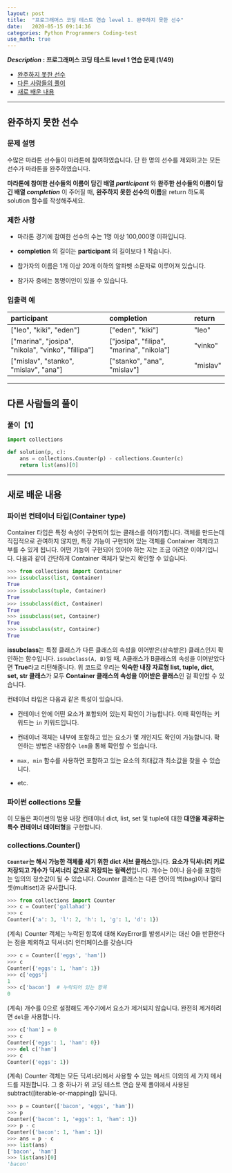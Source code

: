 ```yaml
---
layout: post
title:  "프로그래머스 코딩 테스트 연습 level 1. 완주하지 못한 선수"
date:   2020-05-15 09:14:36 
categories: Python Programmers Coding-test
use_math: true
---
```


**_Description_ : 프로그래머스 코딩 테스트 level 1 연습 문제 (1/49)**

* [완주하지 못한 선수](#problem-description)
* [다른 사람들의 풀이](#problem-solution)
* [새로 배운 내용](#deep)

***

## 완주하지 못한 선수 <a id="problem-description"></a>

### 문제 설명
수많은 마라톤 선수들이 마라톤에 참여하였습니다. 단 한 명의 선수를 제외하고는 모든 선수가 마라톤을 완주하였습니다. 

**마라톤에 참여한 선수들의 이름이 담긴 배열 _participant_**
와 **완주한 선수들의 이름이 담긴 배열 _completion_**
이 주어질 때, **완주하지 못한 선수의 이름**을 return 하도록 solution 함수를 작성해주세요.  


### 제한 사항

* 마라톤 경기에 참여한 선수의 수는 1명 이상 100,000명 이하입니다.

* __completion__
의 길이는 
__participant__
의 길이보다 1 작습니다.

* 참가자의 이름은 1개 이상 20개 이하의 알파벳 소문자로 이루어져 있습니다. 

* 참가자 중에는 동명이인이 있을 수 있습니다.


### 입출력 예

| participant | completion | return |
| :---------- | :--------- | :----- |
| ["leo", "kiki", "eden"] | ["eden", "kiki"] | "leo" |
| ["marina", "josipa", "nikola", "vinko", "fillipa"] | ["josipa", "filipa", "marina", "nikola"] | "vinko" |
| ["mislav", "stanko", "mislav", "ana"] | ["stanko", "ana", "mislav"] | "mislav" |

***

## 다른 사람들의 풀이 <a id="problem-solution"></a>

### 풀이【1】
```python
import collections

def solution(p, c):
    ans = collections.Counter(p) - collections.Counter(c)
    return list(ans)[0]
```

***

## 새로 배운 내용 <a id="deep"></a>

### 파이썬 컨테이너 타입(Container type)

Container 타입은 특정 속성이 구현되어 있는 클래스를 이야기합니다. 객체를 만드는데 직집적으로 관여하지 않지만, 특정 기능이 구현되어 있는 객체를 Container 객체라고 부를 수 있게 됩니다. 어떤 기능이 구현되어 있어야 하는 지는 조금 어려운 이야기입니다. 다음과 같이 간단하게 Container 객체가 맞는지 확인할 수 있습니다.

```python
>>> from collections import Container
>>> issubclass(list, Container)
True
>>> issubclass(tuple, Container)
True
>>> issubclass(dict, Container)
True
>>> issubclass(set, Container)
True
>>> issubclass(str, Container)
True
```

**issubclass**는 특정 클래스가 다른 클래스의 속성을 이어받은(상속받은) 클래스인지 확인하는 함수입니다. `issubclass(A, B)`일 때, A클래스가 B클래스의 속성을 이어받았다면 **True**라고 리턴해줍니다. 위 코드로 우리는 **익숙한 내장 자료형 list, tuple, dict, set, str 클래스**가 모두 **Container 클래스의 속성을 이어받은 클래스**인 걸 확인할 수 있습니다.

컨테이너 타입은 다음과 같은 특성이 있습니다.

* 컨테이너 안에 어떤 요소가 포함되어 있는지 확인이 가능합니다. 이때 확인하는 키워드는 `in` 키워드입니다.

* 컨테이너 객체는 내부에 포함하고 있는 요소가 몇 개인지도 확인이 가능합니다. 확인하는 방법은 내장함수 `len`을 통해 확인할 수 있습니다.

* `max, min` 함수를 사용하면 포함하고 있는 요소의 최대값과 최소값을 찾을 수 있습니다.

* etc.


### 파이썬 collections 모듈

이 모듈은 파이썬의 범용 내장 컨테이너 dict, list, set 및 tuple에 대한 **대안을 제공하는 특수 컨테이너 데이터형**을 구현합니다.


### collections.Counter()

**`Counter`는 해시 가능한 객체를 세기 위한 dict 서브 클래스**입니다. **요소가 딕셔너리 키로 저장되고 개수가 딕셔너리 값으로 저장되는 컬렉션**입니다. 개수는 0이나 음수를 포함하는 임의의 정숫값이 될 수 있습니다. Counter 클래스는 다른 언어의 백(bag)이나 멀티 셋(multiset)과 유사합니다.

```python 
>>> from collections import Counter
>>> c = Counter('gallahad')
>>> c
Counter({'a': 3, 'l': 2, 'h': 1, 'g': 1, 'd': 1})
```

(계속) Counter 객체는 누락된 항목에 대해 KeyError를 발생시키는 대신 0을 반환한다는 점을 제외하고 딕셔너리 인터페이스를 갖습니다

```python 
>>> c = Counter(['eggs', 'ham'])
>>> c
Counter({'eggs': 1, 'ham': 1})
>>> c['eggs']
1
>>> c['bacon']  # 누락되어 있는 항목 
0
```

(계속) 개수를 0으로 설정해도 계수기에서 요소가 제거되지 않습니다. 완전히 제거하려면 `del`을 사용합니다.

```python 
>>> c['ham'] = 0
>>> c
Counter({'eggs': 1, 'ham': 0})
>>> del c['ham']
>>> c
Counter({'eggs': 1})
```

(계속) Counter 객체는 모든 딕셔너리에서 사용할 수 있는 메서드 이외의 세 가지 메서드를 지원합니다. 그 중 하나가 위 코딩 테스트 연습 문제 풀이에서 사용된 subtract([iterable-or-mapping]) 입니다. 

```python 
>>> p = Counter(['bacon', 'eggs', 'ham'])
>>> p
Counter({'bacon': 1, 'eggs': 1, 'ham': 1})
>>> p - c
Counter({'bacon': 1, 'ham': 1})
>>> ans = p - c
>>> list(ans)
['bacon', 'ham']
>>> list(ans)[0]
'bacon'
```





